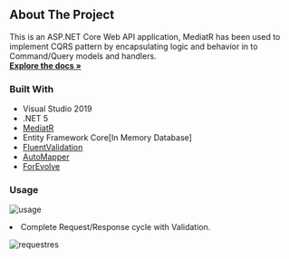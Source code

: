 



<!-- ABOUT THE PROJECT -->
## About The Project
This is an ASP.NET Core Web API application, MediatR has been used to implement CQRS pattern by encapsulating logic and behavior in to Command/Query models and handlers.
    <br />
    <a target="_blank" href="https://www.srinadimpalli.com/2021/05/vertical-slice-architecture-using-net5-cqrs-mediatr-ef-core-c/"><strong>Explore the docs »</strong></a>
    
### Built With
* Visual Studio 2019
* .NET 5
* [MediatR](https://www.nuget.org/packages/MediatR/)
* Entity Framework Core[In Memory Database]
* [FluentValidation ](https://getbootstrap.com)
* [AutoMapper](https://automapper.org/)
* [ForEvolve](https://github.com/ForEvolve/ForEvolve.DependencyInjection)

### Usage
<p align="left">
      <img src="https://www.srinadimpalli.com/wp-content/uploads/2021/05/swageroutput-644x480.png" alt="usage">
</P

* Complete Request/Response cycle with Validation.
<p align="left">
      <img src="https://www.srinadimpalli.com/wp-content/uploads/2021/05/RequestFlowvalidation-644x268.png" alt="requestres">
</P

